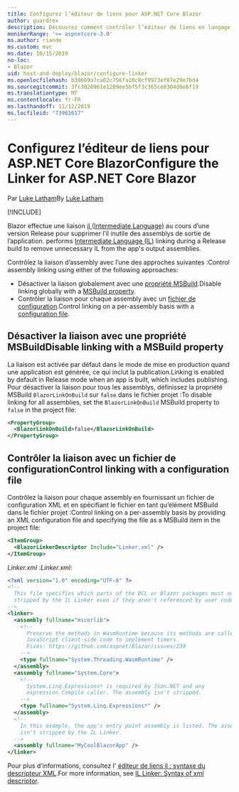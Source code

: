 ```yaml
---
title: Configurez l’éditeur de liens pour ASP.NET Core Blazor
author: guardrex
description: Découvrez comment contrôler l’éditeur de liens en langage intermédiaire (IL) lors de la génération d’une application Blazor.
monikerRange: '>= aspnetcore-3.0'
ms.author: riande
ms.custom: mvc
ms.date: 10/15/2019
no-loc:
- Blazor
uid: host-and-deploy/blazor/configure-linker
ms.openlocfilehash: b30669a7ca02c756fa10c8cf9973ef87e29e7bd4
ms.sourcegitcommit: 3fc3020961e1289ee5bf5f3c365ce8304d8ebf19
ms.translationtype: MT
ms.contentlocale: fr-FR
ms.lasthandoff: 11/12/2019
ms.locfileid: "73963617"
---
```

# <a name="configure-the-linker-for-aspnet-core-opno-locblazor"></a><span data-ttu-id="f2c05-103">Configurez l’éditeur de liens pour ASP.NET Core Blazor</span><span class="sxs-lookup"><span data-stu-id="f2c05-103">Configure the Linker for ASP.NET Core Blazor</span></span>

<span data-ttu-id="f2c05-104">Par [Luke Latham](https://github.com/guardrex)</span><span class="sxs-lookup"><span data-stu-id="f2c05-104">By [Luke Latham](https://github.com/guardrex)</span></span>

[!INCLUDE[](~/includes/blazorwasm-preview-notice.md)]

Blazor<span data-ttu-id="f2c05-105"> effectue une liaison [il (Intermediate Language)](/dotnet/standard/managed-code#intermediate-language--execution) au cours d’une version Release pour supprimer l’il inutile des assemblys de sortie de l’application.</span><span class="sxs-lookup"><span data-stu-id="f2c05-105"> performs [Intermediate Language (IL)](/dotnet/standard/managed-code#intermediate-language--execution) linking during a Release build to remove unnecessary IL from the app's output assemblies.</span></span>

<span data-ttu-id="f2c05-106">Contrôlez la liaison d’assembly avec l’une des approches suivantes :</span><span class="sxs-lookup"><span data-stu-id="f2c05-106">Control assembly linking using either of the following approaches:</span></span>

* <span data-ttu-id="f2c05-107">Désactiver la liaison globalement avec une [propriété MSBuild](#disable-linking-with-a-msbuild-property).</span><span class="sxs-lookup"><span data-stu-id="f2c05-107">Disable linking globally with a [MSBuild property](#disable-linking-with-a-msbuild-property).</span></span>
* <span data-ttu-id="f2c05-108">Contrôler la liaison pour chaque assembly avec un [fichier de configuration](#control-linking-with-a-configuration-file).</span><span class="sxs-lookup"><span data-stu-id="f2c05-108">Control linking on a per-assembly basis with a [configuration file](#control-linking-with-a-configuration-file).</span></span>

## <a name="disable-linking-with-a-msbuild-property"></a><span data-ttu-id="f2c05-109">Désactiver la liaison avec une propriété MSBuild</span><span class="sxs-lookup"><span data-stu-id="f2c05-109">Disable linking with a MSBuild property</span></span>

<span data-ttu-id="f2c05-110">La liaison est activée par défaut dans le mode de mise en production quand une application est générée, ce qui inclut la publication.</span><span class="sxs-lookup"><span data-stu-id="f2c05-110">Linking is enabled by default in Release mode when an app is built, which includes publishing.</span></span> <span data-ttu-id="f2c05-111">Pour désactiver la liaison pour tous les assemblys, définissez la propriété MSBuild `BlazorLinkOnBuild` sur `false` dans le fichier projet :</span><span class="sxs-lookup"><span data-stu-id="f2c05-111">To disable linking for all assemblies, set the `BlazorLinkOnBuild` MSBuild property to `false` in the project file:</span></span>

```xml
<PropertyGroup>
  <BlazorLinkOnBuild>false</BlazorLinkOnBuild>
</PropertyGroup>
```

## <a name="control-linking-with-a-configuration-file"></a><span data-ttu-id="f2c05-112">Contrôler la liaison avec un fichier de configuration</span><span class="sxs-lookup"><span data-stu-id="f2c05-112">Control linking with a configuration file</span></span>

<span data-ttu-id="f2c05-113">Contrôlez la liaison pour chaque assembly en fournissant un fichier de configuration XML et en spécifiant le fichier en tant qu’élément MSBuild dans le fichier projet :</span><span class="sxs-lookup"><span data-stu-id="f2c05-113">Control linking on a per-assembly basis by providing an XML configuration file and specifying the file as a MSBuild item in the project file:</span></span>

```xml
<ItemGroup>
  <BlazorLinkerDescriptor Include="Linker.xml" />
</ItemGroup>
```

<span data-ttu-id="f2c05-114">*Linker.xml* :</span><span class="sxs-lookup"><span data-stu-id="f2c05-114">*Linker.xml*:</span></span>

```xml
<?xml version="1.0" encoding="UTF-8" ?>
<!--
  This file specifies which parts of the BCL or Blazor packages must not be
  stripped by the IL Linker even if they aren't referenced by user code.
-->
<linker>
  <assembly fullname="mscorlib">
    <!--
      Preserve the methods in WasmRuntime because its methods are called by 
      JavaScript client-side code to implement timers.
      Fixes: https://github.com/aspnet/Blazor/issues/239
    -->
    <type fullname="System.Threading.WasmRuntime" />
  </assembly>
  <assembly fullname="System.Core">
    <!--
      System.Linq.Expressions* is required by Json.NET and any 
      expression.Compile caller. The assembly isn't stripped.
    -->
    <type fullname="System.Linq.Expressions*" />
  </assembly>
  <!--
    In this example, the app's entry point assembly is listed. The assembly
    isn't stripped by the IL Linker.
  -->
  <assembly fullname="MyCoolBlazorApp" />
</linker>
```

<span data-ttu-id="f2c05-115">Pour plus d’informations, consultez l' [éditeur de liens il : syntaxe du descripteur XML](https://github.com/mono/linker/blob/master/src/linker/README.md#syntax-of-xml-descriptor).</span><span class="sxs-lookup"><span data-stu-id="f2c05-115">For more information, see [IL Linker: Syntax of xml descriptor](https://github.com/mono/linker/blob/master/src/linker/README.md#syntax-of-xml-descriptor).</span></span>
